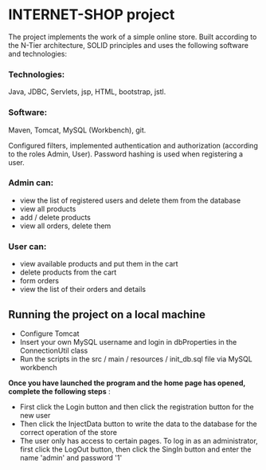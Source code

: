 # INTERNET-SHOP project

The project implements the work of a simple online store. 
Built according to the N-Tier architecture, SOLID principles and uses the 
following software and technologies:

### Technologies:
Java, JDBC, Servlets, 
jsp, HTML, bootstrap, jstl.

### Software: 
Maven, Tomcat, 
MySQL (Workbench), git.

Configured filters, implemented authentication and authorization 
(according to the roles Admin, User). 
Password hashing is used when registering a user.

### Admin can:
* view the list of registered users and delete them from the database
* view all products
* add / delete products
* view all orders, delete them 

### User can:
* view available products and put them in the cart
* delete products from the cart 
* form orders 
* view the list of their orders and details

## Running the project on a local machine
* Configure Tomcat
* Insert your own MySQL username and login in dbProperties in the ConnectionUtil class
* Run the scripts in the src / main / resources / init_db.sql file via MySQL workbench

**Once you have launched the program and the home page has opened, complete the following steps** :

* First click the Login button and then click the registration button for the new user
* Then click the InjectData button to write the data to the database for the correct 
  operation of the store
* The user only has access to certain pages. To log in as an administrator, first click the LogOut button,
  then click the SingIn button and enter the name 'admin' and password '1'